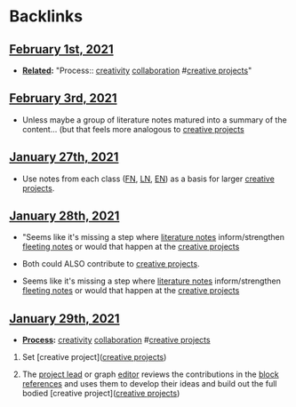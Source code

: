 
# Backlinks
## [February 1st, 2021](<February 1st, 2021.md>)
- **[Related](<Related.md>):** "Process:: [creativity](<creativity.md>) [collaboration](<collaboration.md>) #[creative projects](<creative projects.md>)"

## [February 3rd, 2021](<February 3rd, 2021.md>)
- Unless maybe a group of literature notes matured into a summary of the content... (but that feels more analogous to [creative projects](<creative projects.md>)

## [January 27th, 2021](<January 27th, 2021.md>)
- Use notes from each class ([FN](<FN.md>), [LN](<LN.md>), [EN](<EN.md>)) as a basis for larger [creative projects](<creative projects.md>).

## [January 28th, 2021](<January 28th, 2021.md>)
- "Seems like it's missing a step where [literature notes](<literature notes.md>) inform/strengthen [fleeting notes](<fleeting notes.md>) or would that happen at the [creative projects](<creative projects.md>)

- Both could ALSO contribute to [creative projects](<creative projects.md>).

- Seems like it's missing a step where [literature notes](<literature notes.md>) inform/strengthen [fleeting notes](<fleeting notes.md>) or would that happen at the [creative projects](<creative projects.md>)

## [January 29th, 2021](<January 29th, 2021.md>)
- **[Process](<Process.md>):** [creativity](<creativity.md>) [collaboration](<collaboration.md>) #[creative projects](<creative projects.md>)

1. Set [creative project]([creative projects](<creative projects.md>))

4. The [project lead](<project lead.md>) or graph [editor](<editor.md>) reviews the contributions in the [block references](<block references.md>) and uses them to develop their ideas and build out the full bodied [creative project]([creative projects](<creative projects.md>))

